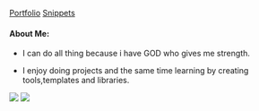 
[Portfolio](https://marcuwynu23.github.io)
[Snippets](https://gist.github.com/marcuwynu23)

#### About Me:
- I can do all thing because i have GOD who gives me strength.

- I enjoy doing projects and the same time learning by creating tools,templates and libraries.

<img  src="https://github-readme-stats.vercel.app/api?username=marcuwynu23&count_private=true&show_icons=true&theme=dark&hide_rank=false"/>
<img  src="https://github-readme-stats.vercel.app/api/top-langs/?username=marcuwynu23&langs_count=6&layout=compact&theme=dark"/>

